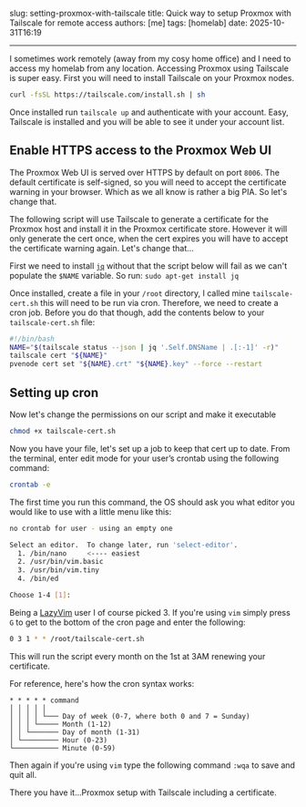 slug: setting-proxmox-with-tailscale
title: Quick way to setup Proxmox with Tailscale for remote access
authors: [me]
tags: [homelab]
date: 2025-10-31T16:19

---

I sometimes work remotely (away from my cosy home office) and I need to access my homelab from any location. Accessing Proxmox using Tailscale is super easy. First you will need to install Tailscale on your Proxmox nodes.

```bash
curl -fsSL https://tailscale.com/install.sh | sh
```

Once installed run `tailscale up` and authenticate with your account. Easy, Tailscale is installed and you will be able to see it under your account list.

## Enable HTTPS access to the Proxmox Web UI

The Proxmox Web UI is served over HTTPS by default on port `8006`. The default certificate is self-signed, so you will need to accept the certificate warning in your browser. Which as we all know is rather a big PIA. So let's change that.

The following script will use Tailscale to generate a certificate for the Proxmox host and install it in the Proxmox certificate store. However it will only generate the cert once, when the cert expires you will have to accept the certificate warning again. Let's change that...

First we need to install [`jq`](https://jqlang.org/) without that the script below will fail as we can't populate the `$NAME` variable. So run: `sudo apt-get install jq`

Once installed, create a file in your `/root` directory, I called mine `tailscale-cert.sh` this will need to be run via cron. Therefore, we need to create a cron job. Before you do that though, add the contents below to your `tailscale-cert.sh` file:

```bash
#!/bin/bash
NAME="$(tailscale status --json | jq '.Self.DNSName | .[:-1]' -r)"
tailscale cert "${NAME}"
pvenode cert set "${NAME}.crt" "${NAME}.key" --force --restart

```

## Setting up cron

Now let's change the permissions on our script and make it executable

```bash
chmod +x tailscale-cert.sh
```

Now you have your file, let's set up a job to keep that cert up to date. From the terminal, enter edit mode for your user’s crontab using the following command:

```bash
crontab -e
```

The first time you run this command, the OS should ask you what editor you would like to use with a little menu like this:

```bash
no crontab for user - using an empty one

Select an editor.  To change later, run 'select-editor'.
  1. /bin/nano     <---- easiest
  2. /usr/bin/vim.basic
  3. /usr/bin/vim.tiny
  4. /bin/ed

Choose 1-4 [1]:
```

Being a [LazyVim](https://lazyvim.org) user I of course picked 3. If you're using `vim` simply press `G` to get to the bottom of the cron page and enter the following:

```bash
0 3 1 * * /root/tailscale-cert.sh
```

This will run the script every month on the 1st at 3AM renewing your certificate.

For reference, here's how the cron syntax works:

```
* * * * * command
│ │ │ │ │
│ │ │ │ └─── Day of week (0-7, where both 0 and 7 = Sunday)
│ │ │ └───── Month (1-12)
│ │ └─────── Day of month (1-31)
│ └───────── Hour (0-23)
└─────────── Minute (0-59)
```

Then again if you're using `vim` type the following command `:wqa` to save and quit all.

There you have it...Proxmox setup with Tailscale including a certificate.
